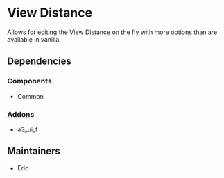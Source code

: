 # View Distance
Allows for editing the View Distance on the fly with more options than are available in vanilla.

## Dependencies
### Components
- Common

### Addons
- a3_ui_f

## Maintainers
- Eric